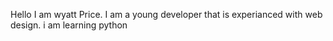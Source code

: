 Hello I am wyatt Price. I am a young developer that is experianced with web design.
i am learning python
